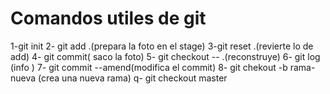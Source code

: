 # Comandos utiles de git

1-git init
2- git add .(prepara la foto en el stage)
3-git reset .(revierte lo de add)
4- git commit( saco la foto)
5- git checkout -- .(reconstruye)
6- git log    (info )
7- git commit --amend(modifica el commit)
8- git chekout -b rama-nueva (crea una nueva rama)
q- git checkout master
